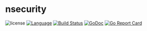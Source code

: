 # nsecurity

![license](https://img.shields.io/badge/license-Apache--2.0-green.svg)
[![Language](https://img.shields.io/badge/Language-Go-blue.svg)](https://golang.org/)
[![Build Status](https://github.com/nf-go/nsecurity/workflows/Go/badge.svg)](https://github.com/nf-go/nsecurity/actions)
[![GoDoc](https://pkg.go.dev/badge/nfgo.ga/nfgo/x/nseurity)](https://pkg.go.dev/nfgo.ga/nfgo/x/nsecurity)
[![Go Report Card](https://goreportcard.com/badge/nfgo.ga/nfgo/x/nsecurity)](https://goreportcard.com/report/nfgo.ga/nfgo/x/nsecurity)

